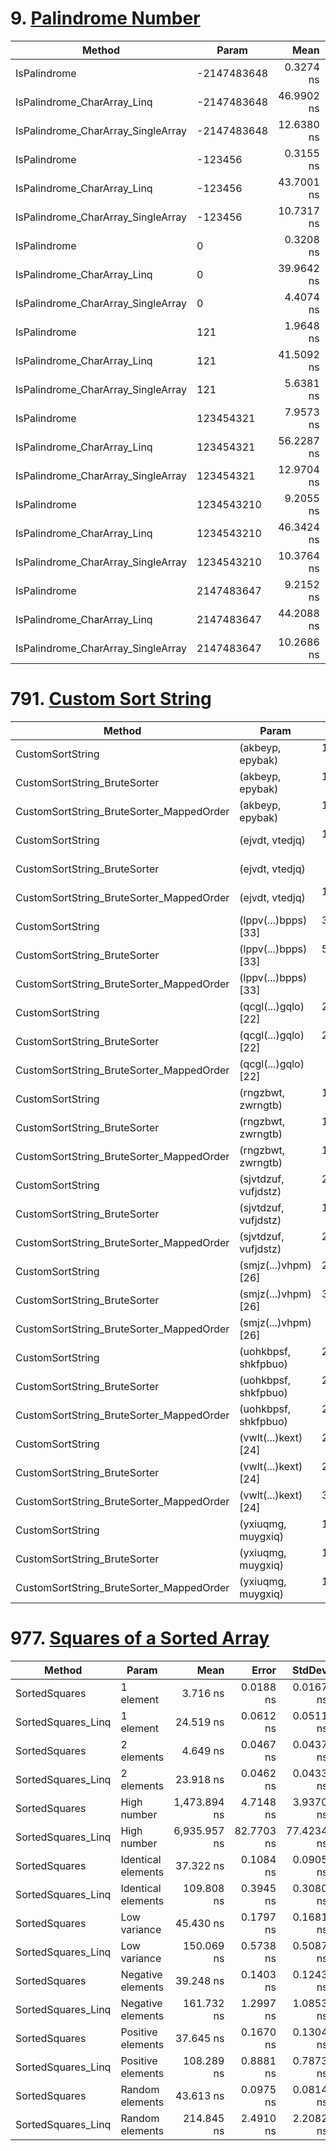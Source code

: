 # 9. [Palindrome Number](https://leetcode.com/problems/palindrome-number/)
| Method                             | Param       | Mean       | Error     | StdDev    | Gen0   | Allocated |
|----------------------------------- |------------ |-----------:|----------:|----------:|-------:|----------:|
| IsPalindrome                       | -2147483648 |  0.3274 ns | 0.0094 ns | 0.0083 ns |      - |         - |
| IsPalindrome_CharArray_Linq        | -2147483648 | 46.9902 ns | 0.9513 ns | 1.5362 ns | 0.0214 |     224 B |
| IsPalindrome_CharArray_SingleArray | -2147483648 | 12.6380 ns | 0.2690 ns | 0.2763 ns | 0.0092 |      96 B |
| IsPalindrome                       | -123456     |  0.3155 ns | 0.0011 ns | 0.0009 ns |      - |         - |
| IsPalindrome_CharArray_Linq        | -123456     | 43.7001 ns | 0.4117 ns | 0.3215 ns | 0.0191 |     200 B |
| IsPalindrome_CharArray_SingleArray | -123456     | 10.7317 ns | 0.0737 ns | 0.0690 ns | 0.0076 |      80 B |
| IsPalindrome                       | 0           |  0.3208 ns | 0.0022 ns | 0.0018 ns |      - |         - |
| IsPalindrome_CharArray_Linq        | 0           | 39.9642 ns | 0.4566 ns | 0.3565 ns | 0.0138 |     144 B |
| IsPalindrome_CharArray_SingleArray | 0           |  4.4074 ns | 0.0448 ns | 0.0374 ns | 0.0031 |      32 B |
| IsPalindrome                       | 121         |  1.9648 ns | 0.0203 ns | 0.0190 ns |      - |         - |
| IsPalindrome_CharArray_Linq        | 121         | 41.5092 ns | 0.5922 ns | 0.5249 ns | 0.0138 |     144 B |
| IsPalindrome_CharArray_SingleArray | 121         |  5.6381 ns | 0.1277 ns | 0.1911 ns | 0.0031 |      32 B |
| IsPalindrome                       | 123454321   |  7.9573 ns | 0.0245 ns | 0.0205 ns |      - |         - |
| IsPalindrome_CharArray_Linq        | 123454321   | 56.2287 ns | 0.9274 ns | 0.8675 ns | 0.0206 |     216 B |
| IsPalindrome_CharArray_SingleArray | 123454321   | 12.9704 ns | 0.1271 ns | 0.1062 ns | 0.0084 |      88 B |
| IsPalindrome                       | 1234543210  |  9.2055 ns | 0.0125 ns | 0.0111 ns |      - |         - |
| IsPalindrome_CharArray_Linq        | 1234543210  | 46.3424 ns | 0.9481 ns | 2.2532 ns | 0.0214 |     224 B |
| IsPalindrome_CharArray_SingleArray | 1234543210  | 10.3764 ns | 0.1321 ns | 0.1171 ns | 0.0092 |      96 B |
| IsPalindrome                       | 2147483647  |  9.2152 ns | 0.0305 ns | 0.0271 ns |      - |         - |
| IsPalindrome_CharArray_Linq        | 2147483647  | 44.2088 ns | 0.3267 ns | 0.2896 ns | 0.0214 |     224 B |
| IsPalindrome_CharArray_SingleArray | 2147483647  | 10.2686 ns | 0.0405 ns | 0.0339 ns | 0.0092 |      96 B |

# 791. [Custom Sort String](https://leetcode.com/problems/custom-sort-string/)
| Method                                   | Param                | Mean      | Error    | StdDev   | Gen0   | Allocated |
|----------------------------------------- |--------------------- |----------:|---------:|---------:|-------:|----------:|
| CustomSortString                         | (akbeyp, epybak)     | 165.82 ns | 1.545 ns | 1.718 ns | 0.0443 |     464 B |
| CustomSortString_BruteSorter             | (akbeyp, epybak)     | 113.11 ns | 2.080 ns | 1.946 ns | 0.0076 |      80 B |
| CustomSortString_BruteSorter_MappedOrder | (akbeyp, epybak)     | 149.07 ns | 1.157 ns | 1.026 ns | 0.0443 |     464 B |
| CustomSortString                         | (ejvdt, vtedjq)      | 160.84 ns | 1.805 ns | 1.689 ns | 0.0443 |     464 B |
| CustomSortString_BruteSorter             | (ejvdt, vtedjq)      |  90.58 ns | 0.984 ns | 0.873 ns | 0.0076 |      80 B |
| CustomSortString_BruteSorter_MappedOrder | (ejvdt, vtedjq)      | 122.52 ns | 1.079 ns | 1.009 ns | 0.0443 |     464 B |
| CustomSortString                         | (lppv(...)bpps) [33] | 357.54 ns | 2.305 ns | 2.044 ns | 0.0849 |     888 B |
| CustomSortString_BruteSorter             | (lppv(...)bpps) [33] | 573.45 ns | 2.942 ns | 2.608 ns | 0.0105 |     112 B |
| CustomSortString_BruteSorter_MappedOrder | (lppv(...)bpps) [33] |        NA |       NA |       NA |     NA |        NA |
| CustomSortString                         | (qcgl(...)gqlo) [22] | 251.88 ns | 2.484 ns | 2.323 ns | 0.0825 |     864 B |
| CustomSortString_BruteSorter             | (qcgl(...)gqlo) [22] | 226.07 ns | 1.975 ns | 1.751 ns | 0.0083 |      88 B |
| CustomSortString_BruteSorter_MappedOrder | (qcgl(...)gqlo) [22] |        NA |       NA |       NA |     NA |        NA |
| CustomSortString                         | (rngzbwt, zwrngtb)   | 184.20 ns | 1.431 ns | 1.338 ns | 0.0443 |     464 B |
| CustomSortString_BruteSorter             | (rngzbwt, zwrngtb)   | 103.32 ns | 0.710 ns | 0.593 ns | 0.0076 |      80 B |
| CustomSortString_BruteSorter_MappedOrder | (rngzbwt, zwrngtb)   | 125.98 ns | 2.372 ns | 2.330 ns | 0.0443 |     464 B |
| CustomSortString                         | (sjvtdzuf, vufjdstz) | 231.80 ns | 2.047 ns | 1.815 ns | 0.0818 |     856 B |
| CustomSortString_BruteSorter             | (sjvtdzuf, vufjdstz) | 172.31 ns | 0.383 ns | 0.359 ns | 0.0076 |      80 B |
| CustomSortString_BruteSorter_MappedOrder | (sjvtdzuf, vufjdstz) | 239.32 ns | 1.401 ns | 1.242 ns | 0.0815 |     856 B |
| CustomSortString                         | (smjz(...)vhpm) [26] | 292.40 ns | 1.224 ns | 1.022 ns | 0.0830 |     872 B |
| CustomSortString_BruteSorter             | (smjz(...)vhpm) [26] | 358.92 ns | 0.556 ns | 0.493 ns | 0.0091 |      96 B |
| CustomSortString_BruteSorter_MappedOrder | (smjz(...)vhpm) [26] |        NA |       NA |       NA |     NA |        NA |
| CustomSortString                         | (uohkbpsf, shkfpbuo) | 231.56 ns | 1.208 ns | 0.943 ns | 0.0818 |     856 B |
| CustomSortString_BruteSorter             | (uohkbpsf, shkfpbuo) | 200.07 ns | 0.432 ns | 0.383 ns | 0.0076 |      80 B |
| CustomSortString_BruteSorter_MappedOrder | (uohkbpsf, shkfpbuo) | 262.49 ns | 1.319 ns | 1.234 ns | 0.0815 |     856 B |
| CustomSortString                         | (vwlt(...)kext) [24] | 274.53 ns | 1.789 ns | 1.586 ns | 0.0830 |     872 B |
| CustomSortString_BruteSorter             | (vwlt(...)kext) [24] | 255.30 ns | 0.456 ns | 0.404 ns | 0.0091 |      96 B |
| CustomSortString_BruteSorter_MappedOrder | (vwlt(...)kext) [24] | 331.54 ns | 1.231 ns | 1.091 ns | 0.0830 |     872 B |
| CustomSortString                         | (yxiuqmg, muygxiq)   | 182.26 ns | 0.504 ns | 0.447 ns | 0.0443 |     464 B |
| CustomSortString_BruteSorter             | (yxiuqmg, muygxiq)   | 116.54 ns | 0.235 ns | 0.208 ns | 0.0076 |      80 B |
| CustomSortString_BruteSorter_MappedOrder | (yxiuqmg, muygxiq)   | 149.28 ns | 0.980 ns | 0.818 ns | 0.0443 |     464 B |

# 977. [Squares of a Sorted Array](https://leetcode.com/problems/squares-of-a-sorted-array/)
| Method             | Param              | Mean         | Error      | StdDev     | Gen0   | Allocated |
|------------------- |------------------- |-------------:|-----------:|-----------:|-------:|----------:|
| SortedSquares      | 1 element          |     3.716 ns |  0.0188 ns |  0.0167 ns | 0.0031 |      32 B |
| SortedSquares_Linq | 1 element          |    24.519 ns |  0.0612 ns |  0.0511 ns | 0.0107 |     112 B |
| SortedSquares      | 2 elements         |     4.649 ns |  0.0467 ns |  0.0437 ns | 0.0031 |      32 B |
| SortedSquares_Linq | 2 elements         |    23.918 ns |  0.0462 ns |  0.0433 ns | 0.0107 |     112 B |
| SortedSquares      | High number        | 1,473.894 ns |  4.7148 ns |  3.9370 ns | 0.7668 |    8024 B |
| SortedSquares_Linq | High number        | 6,935.957 ns | 82.7703 ns | 77.4234 ns | 0.7706 |    8104 B |
| SortedSquares      | Identical elements |    37.322 ns |  0.1084 ns |  0.0905 ns | 0.0214 |     224 B |
| SortedSquares_Linq | Identical elements |   109.808 ns |  0.3945 ns |  0.3080 ns | 0.0290 |     304 B |
| SortedSquares      | Low variance       |    45.430 ns |  0.1797 ns |  0.1681 ns | 0.0214 |     224 B |
| SortedSquares_Linq | Low variance       |   150.069 ns |  0.5738 ns |  0.5087 ns | 0.0288 |     304 B |
| SortedSquares      | Negative elements  |    39.248 ns |  0.1403 ns |  0.1243 ns | 0.0214 |     224 B |
| SortedSquares_Linq | Negative elements  |   161.732 ns |  1.2997 ns |  1.0853 ns | 0.0288 |     304 B |
| SortedSquares      | Positive elements  |    37.645 ns |  0.1670 ns |  0.1304 ns | 0.0214 |     224 B |
| SortedSquares_Linq | Positive elements  |   108.289 ns |  0.8881 ns |  0.7873 ns | 0.0290 |     304 B |
| SortedSquares      | Random elements    |    43.613 ns |  0.0975 ns |  0.0814 ns | 0.0214 |     224 B |
| SortedSquares_Linq | Random elements    |   214.845 ns |  2.4910 ns |  2.2082 ns | 0.0288 |     304 B |
